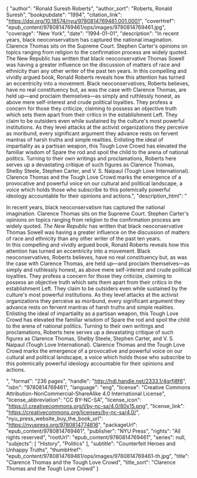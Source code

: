{
  "author": "Ronald Suresh Roberts",
  "author_sort": "Roberts, Ronald Suresh",
  "bookpubdate": "1994",
  "citation_link": "https://doi.org/10.18574/nyu/9780814769461.001.0001",
  "coverHref": "epub_content/9780814769461/ops/images/9780814769461.jpg",
  "coverage": "New York",
  "date": "1994-01-01",
  "description": "In recent years, black neoconservatism has captured the national imagination.  Clarence Thomas sits on the Supreme Court.  Stephen Carter's opinions on topics ranging from religion to the confirmation process are widely quoted.  The New Republic has written that black neoconservative Thomas Sowell was having a greater influence on the discussion of matters of race and ethnicity than any other writer of the past ten years.  In this compelling and vividly argued book, Ronald Roberts reveals how this attention has turned an eccentricity into a movement.  Black neoconservatives, Roberts believes, have no real constituency but, as was the case with Clarence Thomas, are held up—and proclaim themselves—as simply and ruthlessly honest, as above mere self-interest and crude political loyalties.  They profess a concern for those they criticize, claiming to possess an objective truth which sets them apart from their critics in the establishment Left.  They claim to be outsiders even while sustained by the culture's most powerful institutions. As they level attacks at the activist organizations they perceive as moribund, every significant argument they advance rests on fervent mantras of harsh truths and simple realities.  Enlisting the ideal of impartiality as a partisan weapon, this Tough Love Crowd has elevated the familiar wisdom of Spare the rod and spoil the child to the arena of national politics.  Turning to their own writings and proclamations, Roberts here serves up a devastating critique of such figures as Clarence Thomas, Shelby Steele, Stephen Carter, and V. S. Naipaul (Tough Love International).  Clarence Thomas and the Tough Love Crowd marks the emergence of a provocative and powerful voice on our cultural and political landscape, a voice which holds those who subscribe to this polemically powerful ideology accountable for their opinions and actions.",
  "description_html": "<p>In recent years, black neoconservatism has captured the national imagination.  Clarence Thomas sits on the Supreme Court.  Stephen Carter's opinions on topics ranging from religion to the confirmation process are widely quoted.  <i>The New Republic </i>has written that black neoconservative Thomas Sowell was having a greater influence on the discussion of matters of race and ethnicity than any other writer of the past ten years. <br> In this compelling and vividly argued book, Ronald Roberts reveals how this attention has turned an eccentricity into a movement.  Black neoconservatives, Roberts believes, have no real constituency but, as was the case with Clarence Thomas, are held up—and proclaim themselves—as simply and ruthlessly honest, as above mere self-interest and crude political loyalties.  They profess a concern for those they criticize, claiming to possess an objective truth which sets them apart from their critics in the establishment Left.  They claim to be outsiders even while sustained by the culture's most powerful institutions. As they level attacks at the activist organizations they perceive as moribund, every significant argument they advance rests on fervent mantras of harsh truths and simple realities. <br> Enlisting the ideal of impartiality as a partisan weapon, this Tough Love Crowd has elevated the familiar wisdom of Spare the rod and spoil the child to the arena of national politics.  Turning to their own writings and proclamations, Roberts here serves up a devastating critique of such figures as Clarence Thomas, Shelby Steele, Stephen Carter, and V. S. Naipaul (Tough Love International).  Clarence Thomas and the Tough Love Crowd marks the emergence of a provocative and powerful voice on our cultural and political landscape, a voice which holds those who subscribe to this polemically powerful ideology accountable for their opinions and actions.</p>",
  "format": "236 pages",
  "handle": "http://hdl.handle.net/2333.1/4qrfj8f6",
  "isbn": "9780814769461",
  "language": "eng",
  "license": "Creative Commons Attribution-NonCommercial-ShareAlike 4.0 International License",
  "license_abbreviation": "CC BY-NC-SA",
  "license_icon": "https://i.creativecommons.org/l/by-nc-sa/4.0/80x15.png",
  "license_link": "https://creativecommons.org/licenses/by-nc-sa/4.0/",
  "nyu_press_website_buy_the_book_url": "https://nyupress.org/9780814774816",
  "packageUrl": "epub_content/9780814769461",
  "publisher": "NYU Press",
  "rights": "All rights reserved",
  "rootUrl": "epub_content/9780814769461",
  "series": null,
  "subjects": [
    "History",
    "Politics"
  ],
  "subtitle": "Counterfeit Heroes and Unhappy Truths",
  "thumbHref": "epub_content/9780814769461/ops/images/9780814769461-th.jpg",
  "title": "Clarence Thomas and the Tough Love Crowd",
  "title_sort": "Clarence Thomas and the Tough Love Crowd"
}
